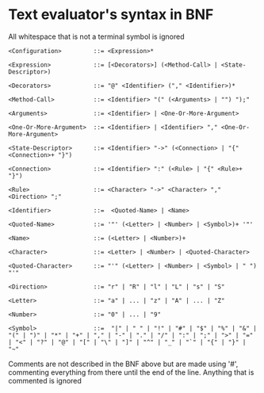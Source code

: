 # Text evaluator's syntax in BNF

All whitespace that is not a terminal symbol is ignored
```bnf
<Configuration>         ::= <Expression>*

<Expression>            ::= [<Decorators>] (<Method-Call> | <State-Descriptor>)

<Decorators>            ::= "@" <Identifier> ("," <Identifier>)*

<Method-Call>           ::= <Identifier> "(" (<Arguments> | "") ");"

<Arguments>             ::= <Identifier> | <One-Or-More-Argument>

<One-Or-More-Argument>  ::= <Identifier> | <Identifier> "," <One-Or-More-Argument>

<State-Descriptor>      ::= <Identifier> "->" (<Connection> | "{" <Connection>+ "}")

<Connection>            ::= <Identifier> ":" (<Rule> | "{" <Rule>+ "}")

<Rule>                  ::= <Character> "->" <Character> "," <Direction> ";" 

<Identifier>            ::=  <Quoted-Name> | <Name>

<Quoted-Name>           ::= '"' (<Letter> | <Number> | <Symbol>)+ '"'

<Name>                  ::= (<Letter> | <Number>)+

<Character>             ::= <Letter> | <Number> | <Quoted-Character>

<Quoted-Character>      ::= "'" (<Letter> | <Number> | <Symbol> | " ") "'"

<Direction>             ::= "r" | "R" | "l" | "L" | "s" | "S"

<Letter>                ::= "a" | ... | "z" | "A" | ... | "Z" 

<Number>                ::= "0" | ... | "9"

<Symbol>                ::=  "|" | " " | "!" | "#" | "$" | "%" | "&" | "(" | ")" | "*" | "+" | "," | "-" | "." | "/" | ":" | ";" | ">" | "=" | "<" | "?" | "@" | "[" | "\" | "]" | "^" | "_" | "`" | "{" | "}" | "~"
```

Comments are not described in the BNF above but are made using '#', commenting everything from there until the end of the line.
Anything that is commented is ignored